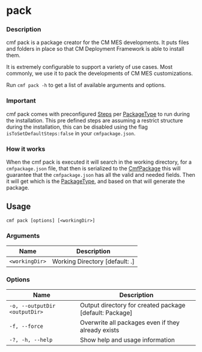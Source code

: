 # pack

### Description

cmf pack is a package creator for the CM MES developments. It puts files and folders in place so that CM Deployment Framework is able to install them.

It is extremely configurable to support a variety of use cases. Most commonly, we use it to pack the developments of CM MES customizations.

Run `cmf pack -h` to get a list of available arguments and options.

### Important

cmf pack comes with preconfigured [Steps](https://github.com/criticalmanufacturing/cli/blob/development/docs/cmf/Cmf_Common_Cli_Objects.md#Cmf_Common_Cli_Objects_Step) per [PackageType](https://github.com/criticalmanufacturing/cli/blob/development/docs/cmf/Cmf_Common_Cli_Enums.md#Cmf_Common_Cli_Enums_PackageType) to run during the installation. This pre defined steps are assuming a restrict structure during the installation, this can be disabled using the flag `isToSetDefaultSteps:false` in your `cmfpackage.json`.

### How it works

When the cmf pack is executed it will search in the working directory, for a `cmfpackage.json` file, that then is serialized to the [CmfPackage](https://github.com/criticalmanufacturing/cli/blob/development/docs/cmf/Cmf_Common_Cli_Objects.md#cmfpackage-class) this will guarantee that the `cmfpackage.json` has all the valid and needed fields. Then it will get which is the [PackageType](https://github.com/criticalmanufacturing/cli/blob/development/docs/cmf/Cmf_Common_Cli_Enums.md#Cmf_Common_Cli_Enums_PackageType), and based on that will generate the package.

<!-- BEGIN USAGE -->
Usage
-----

```
cmf pack [options] [<workingDir>]
```

### Arguments

Name | Description
---- | -----------
`<workingDir>` | Working Directory [default: .]

### Options

Name | Description
---- | -----------
`-o, --outputDir <outputDir>` | Output directory for created package [default: Package]
`-f, --force` | Overwrite all packages even if they already exists
`-?, -h, --help` | Show help and usage information
<!-- END USAGE -->
